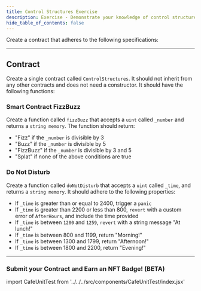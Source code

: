 ```yaml
---
title: Control Structures Exercise
description: Exercise - Demonstrate your knowledge of control structures.
hide_table_of_contents: false
---
```


Create a contract that adheres to the following specifications:

---

## Contract

Create a single contract called `ControlStructures`. It should not inherit from any other contracts and does not need a constructor. It should have the following functions:

### Smart Contract FizzBuzz

Create a function called `fizzBuzz` that accepts a `uint` called `_number` and returns a `string memory`. The function should return:

- "Fizz" if the `_number` is divisible by 3
- "Buzz" if the `_number` is divisible by 5
- "FizzBuzz" if the `_number` is divisible by 3 and 5
- "Splat" if none of the above conditions are true

### Do Not Disturb

Create a function called `doNotDisturb` that accepts a `uint` called `_time`, and returns a `string memory`. It should adhere to the following properties:

- If `_time` is greater than or equal to 2400, trigger a `panic`
- If `_time` is greater than 2200 or less than 800, `revert` with a custom error of `AfterHours`, and include the time provided
- If `_time` is between `1200` and `1259`, `revert` with a string message "At lunch!"
- If `_time` is between 800 and 1199, return "Morning!"
- If `_time` is between 1300 and 1799, return "Afternoon!"
- If `_time` is between 1800 and 2200, return "Evening!"

---

### Submit your Contract and Earn an NFT Badge! (BETA)

import CafeUnitTest from '../../../src/components/CafeUnitTest/index.jsx'

<CafeUnitTest nftNum={2}/>
